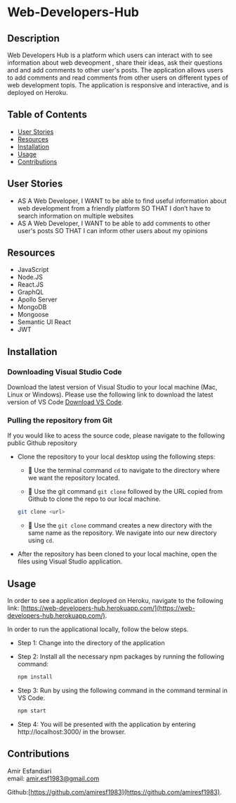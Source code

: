 # Web-Developers-Hub

## Description

Web Developers Hub is a platform which users can interact with to see information about web deveopment , share their ideas, ask their questions and and add comments to other user's posts. The application allows users to add comments and read comments from other users on different types of web development topis. The application is responsive and interactive, and is deployed on Heroku.

## Table of Contents

- [User Stories](#userstories)
- [Resources](#resources)
- [Installation](#installation)
- [Usage](#usage)
- [Contributions](#contributions)

## User Stories

- AS A Web Developer, I WANT to be able to find useful information about web development from a friendly platform SO THAT I don’t have to search information on multiple websites
- AS A Web Developer, I WANT to be able to add comments to other user's posts SO THAT I can inform other users about my opinions

## Resources

- JavaScript
- Node.JS
- React.JS
- GraphQL
- Apollo Server
- MongoDB
- Mongoose
- Semantic UI React
- JWT

## Installation

### Downloading Visual Studio Code

Download the latest version of Visual Studio to your local machine (Mac, Linux or Windows). Please use the following link to download the latest version of VS Code [Download VS Code](https://code.visualstudio.com/download).

### Pulling the repository from Git

If you would like to acess the source code, please navigate to the following public Github repository

- Clone the repository to your local desktop using the following steps:

  - 🔑 Use the terminal command `cd` to navigate to the directory where we want the repository located.

  - 🔑 Use the git command `git clone` followed by the URL copied from Github to clone the repo to our local machine.

  ```bash
  git clone <url>
  ```

  - 🔑 Use the `git clone` command creates a new directory with the same name as the repository. We navigate into our new directory using `cd`.

- After the repository has been cloned to your local machine, open the files using Visual Studio application.

## Usage

In order to see a application deployed on Heroku, navigate to the following link: [https://web-developers-hub.herokuapp.com/](https://web-developers-hub.herokuapp.com/).

In order to run the applicational locally, follow the below steps.

- Step 1: Change into the directory of the application
- Step 2: Install all the necessary npm packages by running the following command:

  ```bash
  npm install
  ```

- Step 3: Run by using the following command in the command terminal in VS Code.

  ```bash
  npm start
  ```

- Step 4: You will be presented with the application by entering http://localhost:3000/ in the browser.

## Contributions

Amir Esfandiari  
email: amir.esf1983@gmail.com

Github:[https://github.com/amiresf1983](https://github.com/amiresf1983).
